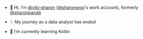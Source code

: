 - 👋 Hi, I’m [@viki-sharon](https://github.com/viki-sharon) ([@sharonwoo](http://github.com/sharonwoo)'s work account), formerly [@sharonpanda](https://github.com/sharonpanda)

- ✨ My journey as a data analyst has ended
- 🌱 I’m currently learning Kotlin


<!---
viki-sharon/viki-sharon is a ✨ special ✨ repository because its `README.md` (this file) appears on your GitHub profile.
You can click the Preview link to take a look at your changes.
--->
